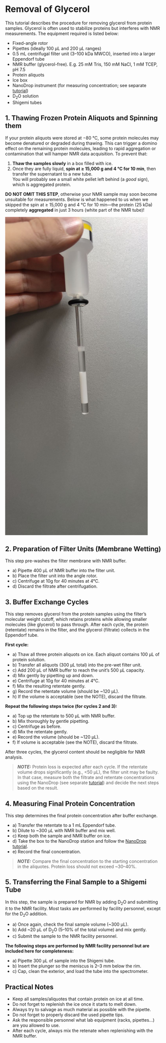 # Removal of Glycerol

This tutorial describes the procedure for removing glycerol from protein samples. Glycerol is often used to stabilize 
proteins but interferes with NMR measurements. The equipment required is listed below:

- Fixed-angle rotor
- Pipettes (ideally 100 μL and 200 μL ranges) 
- 0.5 mL centrifugal filter unit (3–100 kDa MWCO), inserted into a larger Eppendorf tube
- NMR buffer (glycerol-free). E.g. 25 mM Tris, 150 mM NaCl, 1 mM TCEP, pH 7.5
- Protein aliquots
- Ice box
- NanoDrop instrument (for measuring concentration; see separate [tutorial](../Misc/NanoDrop_tutorial.md))
- D<sub>2</sub>O solution
- Shigemi tubes


## 1. Thawing Frozen Protein Aliquots and Spinning them

If your protein aliquots were stored at −80 °C, some protein molecules may become denatured or degraded during thawing. 
This can trigger a domino effect on the remaining protein molecules, leading to rapid aggregation or contamination that 
will hamper NMR data acquisition. To prevent that:

1. **Thaw the samples slowly** in a box filled with ice.
2. Once they are fully liquid, **spin at ≥ 15,000 g and 4 °C for 10 min**, then transfer the supernatant to a new tube.  
  You will probably see a small white pellet left behind (a *good* sign), which is aggregated protein.

**DO NOT OMIT THIS STEP**, otherwise your NMR sample may soon become unsuitable for measurements. Below is what happened 
to us when we skipped the spin at ≥ 15,000 g and 4 °C for 10 min—the protein (25 kDa) completely **aggregated** in just 
3 hours (white part of the NMR tube)!

![aggregated protein](../images/aggregated_protein.jpeg)

## 2. Preparation of Filter Units (Membrane Wetting)

This step pre-washes the filter membrane with NMR buffer.

- a) Pipette 400 μL of NMR buffer into the filter unit.
- b) Place the filter unit into the angle rotor.
- c) Centrifuge at 10g for 40 minutes at 4°C.
- d) Discard the filtrate after centrifugation.

## 3. Buffer Exchange Cycles

This step removes glycerol from the protein samples using the filter’s molecular weight cutoff, which retains proteins while allowing smaller molecules (like glycerol) to pass through. After each cycle, the protein (retentate) remains in the filter, and the glycerol (filtrate) collects in the Eppendorf tube.

**First cycle:**

- a) Thaw all three protein aliquots on ice. Each aliquot contains 100 μL of protein solution.
- b) Transfer all aliquots (300 μL total) into the pre-wet filter unit.
- c) Add 200 μL of NMR buffer to reach the unit’s 500 μL capacity.
- d) Mix gently by pipetting up and down.
- e) Centrifuge at 10g for 40 minutes at 4°C.
- f) Mix the resulting retentate gently.
- g) Record the retentate volume (should be ~120 μL).
- h) If the volume is acceptable (see the NOTE), discard the filtrate.

**Repeat the following steps twice (for cycles 2 and 3):**

- a) Top up the retentate to 500 μL with NMR buffer.
- b) Mix thoroughly by gentle pipetting.
- c) Centrifuge as before.
- d) Mix the retentate gently.
- e) Record the volume (should be ~120 μL).
- f) If volume is acceptable (see the NOTE), discard the filtrate.

After three cycles, the glycerol content should be negligible for NMR analysis.

> **_NOTE:_** Protein loss is expected after each cycle. If the retentate volume drops significantly (e.g., <50 μL), the filter unit may be faulty. In that case, measure both the filtrate and retentate concentrations using the NanoDrop (see separate [tutorial](../Misc/NanoDrop_tutorial.md)) and decide the next steps based on the result.

## 4. Measuring Final Protein Concentration

This step determines the final protein concentration after buffer exchange.

- a) Transfer the retentate to a 1 mL Eppendorf tube.
- b) Dilute to ~300 μL with NMR buffer and mix well.
- c) Keep both the sample and NMR buffer on ice.
- d) Take the box to the NanoDrop station and follow the [NanoDrop tutorial](../Misc/NanoDrop_tutorial.md).
- e) Record the final concentration.

> **_NOTE:_** Compare the final concentration to the starting concentration in the aliquotes. Protein loss should not exceed ~30–40%.

## 5. Transferring the Final Sample to a Shigemi Tube

In this step, the sample is prepared for NMR by adding D<sub>2</sub>O and submitting it to the NMR facility. Most tasks are performed by facility personnel, except for the D<sub>2</sub>O addition.

- a) Once again, check the final sample volume (~300 μL).
- b) Add ~20 μL of D<sub>2</sub>O (5–10% of the total volume) and mix gently.
- c) Submit the sample to the NMR facility personnel.

**The following steps are performed by NMR facility personnel but are included here for completeness:**

- a) Pipette 300 μL of sample into the Shigemi tube.
- b) Insert the plunger so the meniscus is 2–3 mm below the rim.
- c) Cap, clean the exterior, and load the tube into the spectrometer.

## Practical Notes

- Keep all samples/aliquotes that contain protein on ice at all time.
- Do not forget to replenish the ice once it starts to melt down.
- Always try to salvage as much material as possible with the pipette.
- Do not forget to properly discard the used pipette tips.
- Ask the responsible personnel what lab equipment (racks, pipettes...) are you allowed to use.
- After each cycle, always mix the retenate when replenishing with the NMR buffer.